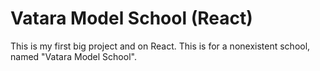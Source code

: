 # Vatara Model School (React)
This is my first big project and on React. This is for a nonexistent school, named "Vatara Model School".
